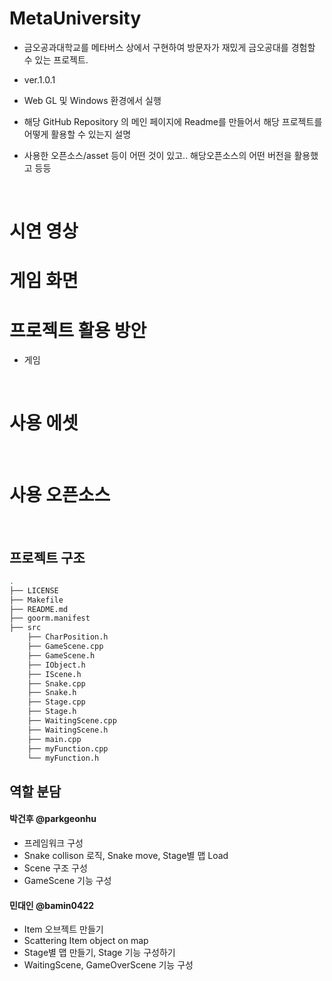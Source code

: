 # MetaUniversity
- 금오공과대학교를 메타버스 상에서 구현하여 방문자가 재밌게 금오공대를 경험할 수 있는 프로젝트.
- ver.1.0.1
- Web GL 및 Windows 환경에서 실행


- 해당 GitHub Repository 의 메인 페이지에 Readme를 만들어서 해당 프로젝트를 어떻게 활용할 수 있는지 설명
- 사용한 오픈소스/asset 등이 어떤 것이 있고.. 해당오픈소스의 어떤 버전을 활용했고 등등
<br>


# 시연 영상




# 게임 화면


# 프로젝트 활용 방안
- 게임


<br>


# 사용 에셋

<br>


# 사용 오픈소스

<br>

  
## 프로젝트 구조

```bash
.
├── LICENSE
├── Makefile
├── README.md
├── goorm.manifest
├── src
    ├── CharPosition.h
    ├── GameScene.cpp
    ├── GameScene.h
    ├── IObject.h
    ├── IScene.h
    ├── Snake.cpp
    ├── Snake.h
    ├── Stage.cpp
    ├── Stage.h
    ├── WaitingScene.cpp
    ├── WaitingScene.h
    ├── main.cpp
    ├── myFunction.cpp
    └── myFunction.h

```


## 역할 분담
#### 박건후 @parkgeonhu
* 프레임워크 구성
* Snake collison 로직, Snake move, Stage별 맵 Load
* Scene 구조 구성
* GameScene 기능 구성

#### 민대인 @bamin0422
* Item 오브젝트 만들기
* Scattering Item object on map
* Stage별 맵 만들기, Stage 기능 구성하기
* WaitingScene, GameOverScene 기능 구성






